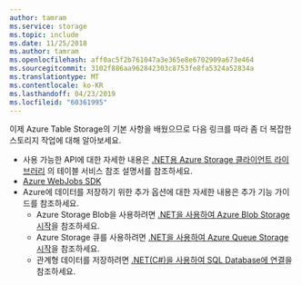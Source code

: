 ```yaml
---
author: tamram
ms.service: storage
ms.topic: include
ms.date: 11/25/2018
ms.author: tamram
ms.openlocfilehash: aff0ac5f2b761047a3e365e8e6702909a673e464
ms.sourcegitcommit: 3102f886aa962842303c8753fe8fa5324a52834a
ms.translationtype: MT
ms.contentlocale: ko-KR
ms.lasthandoff: 04/23/2019
ms.locfileid: "60361995"
---
```

이제 Azure Table Storage의 기본 사항을 배웠으므로 다음 링크를 따라 좀 더 복잡한 스토리지 작업에 대해 알아보세요.

* 사용 가능한 API에 대한 자세한 내용은 [.NET용 Azure Storage 클라이언트 라이브러리](https://go.microsoft.com/fwlink/?LinkID=390731) 의 테이블 서비스 참조 설명서를 참조하세요.
*  [Azure WebJobs SDK](https://github.com/Azure/azure-webjobs-sdk/wiki)
* Azure에 데이터를 저장하기 위한 추가 옵션에 대한 자세한 내용은 추가 기능 가이드를 참조하세요.
  * Azure Storage Blob을 사용하려면 [.NET을 사용하여 Azure Blob Storage 시작](../articles/storage/blobs/storage-dotnet-how-to-use-blobs.md)을 참조하세요.
  * Azure Storage 큐를 사용하려면 [.NET을 사용하여 Azure Queue Storage 시작](../articles/storage/queues/storage-dotnet-how-to-use-queues.md)을 참조하세요.
  * 관계형 데이터를 저장하려면 [.NET(C#)을 사용하여 SQL Database에 연결](../articles/sql-database/sql-database-develop-dotnet-simple.md)을 참조하세요.

